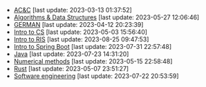 * [AC&C](./AC&C.pdf) [last update: 2023-03-13 01:37:52]
* [Algorithms & Data Structures](./Algorithms%20&%20Data%20Structures.pdf) [last update: 2023-05-27 12:06:46]
* [GERMAN](./GERMAN.pdf) [last update: 2023-04-12 20:23:39]
* [Intro to CS](./Intro%20to%20CS.pdf) [last update: 2023-05-03 15:56:40]
* [Intro to RIS](./Intro%20to%20RIS.pdf) [last update: 2023-08-25 09:47:53]
* [Intro to Spring Boot](./Intro%20to%20Spring%20Boot.pdf) [last update: 2023-07-31 22:57:48]
* [Java](./Java.pdf) [last update: 2023-07-23 14:31:20]
* [Numerical methods](./Numerical%20methods.pdf) [last update: 2023-05-15 22:58:48]
* [Rust](./Rust.pdf) [last update: 2023-05-07 23:51:27]
* [Software engineering](./Software%20engineering.pdf) [last update: 2023-07-22 20:53:59]
